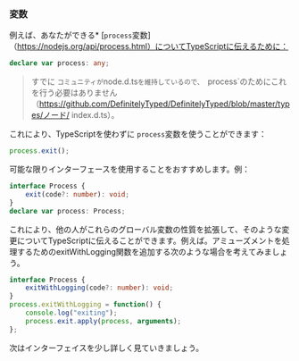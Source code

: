 ### 変数
例えば、あなたができる* [`process`変数]（https://nodejs.org/api/process.html）についてTypeScriptに伝えるために：

```ts
declare var process: any;
```

> すでに `コミュニティが`node.d.ts`を維持しているので、 `process`のためにこれを行う必要はありません（https://github.com/DefinitelyTyped/DefinitelyTyped/blob/master/types/ノード/ index.d.ts）。

これにより、TypeScriptを使わずに `process`変数を使うことができます：

```ts
process.exit();
```

可能な限りインターフェースを使用することをおすすめします。例：

```ts
interface Process {
    exit(code?: number): void;
}
declare var process: Process;
```

これにより、他の人がこれらのグローバル変数の性質を拡張して、そのような変更についてTypeScriptに伝えることができます。例えば。アミューズメントを処理するためのexitWithLogging関数を追加する次のような場合を考えてみましょう。

```ts
interface Process {
    exitWithLogging(code?: number): void;
}
process.exitWithLogging = function() {
    console.log("exiting");
    process.exit.apply(process, arguments);
};
```

次はインターフェイスを少し詳しく見ていきましょう。
